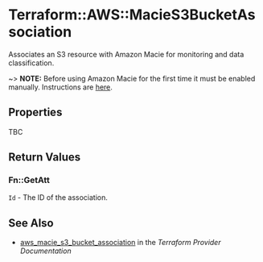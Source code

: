 # Terraform::AWS::MacieS3BucketAssociation

Associates an S3 resource with Amazon Macie for monitoring and data classification.

~> **NOTE:** Before using Amazon Macie for the first time it must be enabled manually. Instructions are [here](https://docs.aws.amazon.com/macie/latest/userguide/macie-setting-up.html#macie-setting-up-enable).

## Properties

TBC

## Return Values

### Fn::GetAtt

`Id` - The ID of the association.

## See Also

* [aws_macie_s3_bucket_association](https://www.terraform.io/docs/providers/aws/r/macie_s3_bucket_association.html) in the _Terraform Provider Documentation_